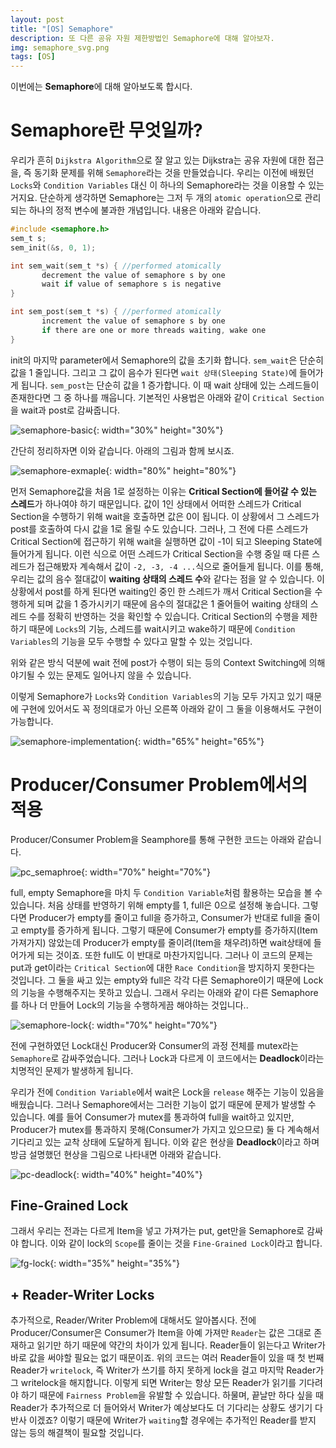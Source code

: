 ```yaml
---
layout: post
title: "[OS] Semaphore"
description: 또 다른 공유 자원 제한방법인 Semaphore에 대해 알아보자.
img: semaphore_svg.png
tags: [OS]
---
```


이번에는 **Semaphore**에 대해 알아보도록 합시다.

# Semaphore란 무엇일까?

우리가 흔히 `Dijkstra Algorithm`으로 잘 알고 있는 Dijkstra는 공유 자원에 대한 접근을, 즉 동기화 문제를 위해 `Semaphore`라는 것을 만들었습니다. 우리는 이전에 배웠던 `Locks`와 `Condition Variables` 대신 이 하나의 Semaphore라는 것을 이용할 수 있는 거지요. 단순하게 생각하면 Semaphore는 그저 두 개의 `atomic operation`으로 관리되는 하나의 정적 변수에 불과한 개념입니다. 내용은 아래와 같습니다. 

```c
#include <semaphore.h> 
sem_t s;
sem_init(&s, 0, 1);

int sem_wait(sem_t *s) { //performed atomically
       decrement the value of semaphore s by one
       wait if value of semaphore s is negative
}

int sem_post(sem_t *s) { //performed atomically
       increment the value of semaphore s by one
       if there are one or more threads waiting, wake one
}
```
init의 마지막 parameter에서 Semaphore의 값을 초기화 합니다. `sem_wait`은 단순히 값을 1 줄입니다. 그리고 그 값이 음수가 된다면 `wait 상태(Sleeping State)`에 들어가게 됩니다. `sem_post`는 단순히 값을 1 증가합니다. 이 때 wait 상태에 있는 스레드들이 존재한다면 그 중 하나를 깨웁니다. 기본적인 사용법은 아래와 같이 `Critical Section`을 wait과 post로 감싸줍니다.

![semaphore-basic](/assets/img/os-semaphore/semaphore_basic.png){: width="30%" height="30%"}

간단히 정리하자면 이와 같습니다. 아래의 그림과 함께 보시죠.

![semaphore-exmaple](/assets/img/os-semaphore/semaphore_example.png){: width="80%" height="80%"}

먼저 Semaphore값을 처음 1로 설정하는 이유는 **Critical Section에 들어갈 수 있는 스레드**가 하나여야 하기 때문입니다. 값이 1인 상태에서 어떠한 스레드가 Critical Section을 수행하기 위해 wait을 호출하면 값은 0이 됩니다. 이 상황에서 그 스레드가 post를 호출하여 다시 값을 1로 올릴 수도 있습니다. 그러나, 그 전에 다른 스레드가 Critical Section에 접근하기 위해 wait을 실행하면 값이 -1이 되고 Sleeping State에 들어가게 됩니다. 이런 식으로 어떤 스레드가 Critical Section을 수행 중일 때 다른 스레드가 접근해봤자 계속해서 값이 `-2, -3, -4 ...`식으로 줄어들게 됩니다. 이를 통해, 우리는 값의 음수 절대값이 **waiting 상태의 스레드 수**와 같다는 점을 알 수 있습니다. 이 상황에서 post를 하게 된다면 waiting인 중인 한 스레드가 깨서 Critical Section을 수행하게 되며 값을 1 증가시키기 때문에 음수의 절대값은 1 줄어들어 waiting 상태의 스레드 수를 정확히 반영하는 것을 확인할 수 있습니다. Critical Section의 수행을 제한하기 때문에 `Locks`의 기능, 스레드를 wait시키고 wake하기 때문에 `Condition Variables`의 기능을 모두 수행할 수 있다고 말할 수 있는 것입니다. 

위와 같은 방식 덕분에 wait 전에 post가 수행이 되는 등의 Context Switching에 의해 야기될 수 있는 문제도 일어나지 않을 수 있습니다.

이렇게 Semaphore가 `Locks`와 `Condition Variables`의 기능 모두 가지고 있기 때문에 구현에 있어서도 꼭 정의대로가 아닌 오른쪽 아래와 같이 그 둘을 이용해서도 구현이 가능합니다.

![semaphore-implementation](/assets/img/os-semaphore/semaphore_implementation.png){: width="65%" height="65%"}

# Producer/Consumer Problem에서의 적용

Producer/Consumer Problem을 Seamphore를 통해 구현한 코드는 아래와 같습니다.

![pc_semaphroe](/assets/img/os-semaphore/pc_semaphore.png){: width="70%" height="70%"}

full, empty Semaphore을 마치 두 `Condition Variable`처럼 활용하는 모습을 볼 수 있습니다. 처음 상태를 반영하기 위해 empty를 1, full은 0으로 설정해 놓습니다. 그렇다면 Producer가 empty를 줄이고 full을 증가하고, Consumer가 반대로 full을 줄이고 empty를 증가하게 됩니다. 그렇기 때문에 Consumer가 empty를 증가하지(Item 가져가지) 않았는데 Producer가 empty를 줄이려(Item을 채우려)하면 wait상태에 들어가게 되는 것이죠. 또한 full도 이 반대로 마찬가지입니다. 그러나 이 코드의 문제는 put과 get이라는 `Critical Section`에 대한 `Race Condition`을 방지하지 못한다는 것입니다. 그 둘을 싸고 있는 empty와 full은 각각 다른 Semaphore이기 때문에 Lock의 기능을 수행해주지는 못하고 있습니. 그래서 우리는 아래와 같이 다른 Semaphore를 하나 더 만들어 Lock의 기능을 수행하게끔 해야하는 것입니다..

![semaphore-lock](/assets/img/os-semaphore/semaphore_lock.png){: width="70%" height="70%"}

전에 구현하였던 Lock대신 Producer와 Consumer의 과정 전체를 mutex라는 `Semaphore`로 감싸주었습니다. 그러나 Lock과 다르게 이 코드에서는 **Deadlock**이라는 치명적인 문제가 발생하게 됩니다.

우리가 전에 `Condition Variable`에서 wait은 Lock을 `release` 해주는 기능이 있음을 배웠습니다. 그러나 Semaphore에서는 그러한 기능이 없기 때문에 문제가 발생할 수 있습니다. 예를 들어 Consumer가 mutex를 통과하여 full을 wait하고 있지만, Producer가 mutex를 통과하지 못해(Consumer가 가지고 있으므로) 둘 다 계속해서 기다리고 있는 교착 상태에 도달하게 됩니다. 이와 같은 현상을 **Deadlock**이라고 하며 방금 설명했던 현상을 그림으로 나타내면 아래와 같습니다.

![pc-deadlock](/assets/img/os-semaphore/pc_deadlock.png){: width="40%" height="40%"}

## Fine-Grained Lock

그래서 우리는 전과는 다르게 Item을 넣고 가져가는 put, get만을 Semaphore로 감싸야 합니다. 이와 같이 lock의 `Scope`를 줄이는 것을 `Fine-Grained Lock`이라고 합니다.

![fg-lock](/assets/img/os-semaphore/fg_lock.png){: width="35%" height="35%"}

## + Reader-Writer Locks

추가적으로, Reader/Writer Problem에 대해서도 알아봅시다. 전에 Producer/Consumer은 Consumer가 Item을 아예 가져만 `Reader`는 값은 그대로 존재하고 읽기만 하기 때문에 약간의 차이가 있게 됩니다. Reader들이 읽는다고 Writer가 바로 값을 써야할 필요는 없기 때문이죠. 위의 코드는 여러 Reader들이 있을 때 첫 번째 Reader가 `writelock`, 즉 Writer가 쓰기를 하지 못하게 lock을 걸고 마지막 Reader가 그 writelock을 해지합니다. 이렇게 되면 Writer는 항상 모든 Reader가 읽기를 기다려야 하기 때문에 `Fairness Problem`을 유발할 수 있습니다. 하물며, 끝날만 하다 싶을 때 Reader가 추가적으로 더 들어와서 Writer가 예상보다도 더 기다리는 상황도 생기기 다반사 이겠죠? 이렇기 때문에 Writer가 `waiting`할 경우에는 추가적인 Reader를 받지 않는 등의 해결책이 필요할 것입니다.